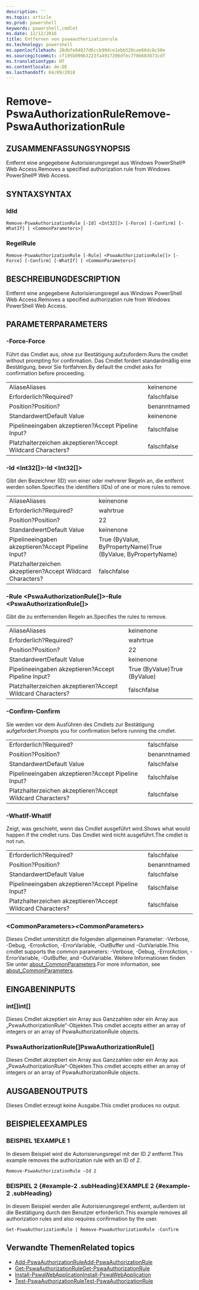 ```yaml
---
description: ''
ms.topic: article
ms.prod: powershell
keywords: powershell,cmdlet
ms.date: 12/12/2016
title: Entfernen von pswaauthorizationrule
ms.technology: powershell
ms.openlocfilehash: 28dbfe84827d6ccb99dce1ebb520cae66dc8c50e
ms.sourcegitcommit: cf195b090b3223fa4917206dfec7f0b603873cdf
ms.translationtype: HT
ms.contentlocale: de-DE
ms.lasthandoff: 04/09/2018
---
```

# <a name="remove-pswaauthorizationrule"></a><span data-ttu-id="36a39-103">Remove-PswaAuthorizationRule</span><span class="sxs-lookup"><span data-stu-id="36a39-103">Remove-PswaAuthorizationRule</span></span>

## <a name="synopsis"></a><span data-ttu-id="36a39-104">ZUSAMMENFASSUNG</span><span class="sxs-lookup"><span data-stu-id="36a39-104">SYNOPSIS</span></span>

<span data-ttu-id="36a39-105">Entfernt eine angegebene Autorisierungsregel aus Windows PowerShell® Web Access.</span><span class="sxs-lookup"><span data-stu-id="36a39-105">Removes a specified authorization rule from Windows PowerShell® Web Access.</span></span>

## <a name="syntax"></a><span data-ttu-id="36a39-106">SYNTAX</span><span class="sxs-lookup"><span data-stu-id="36a39-106">SYNTAX</span></span>

### <a name="id"></a><span data-ttu-id="36a39-107">Id</span><span class="sxs-lookup"><span data-stu-id="36a39-107">Id</span></span>
```
Remove-PswaAuthorizationRule [-Id] <Int32[]> [-Force] [-Confirm] [-WhatIf] [ <CommonParameters>]
```

### <a name="rule"></a><span data-ttu-id="36a39-108">Regel</span><span class="sxs-lookup"><span data-stu-id="36a39-108">Rule</span></span>
```
Remove-PswaAuthorizationRule [-Rule] <PswaAuthorizationRule[]> [-Force] [-Confirm] [-WhatIf] [ <CommonParameters>]
```

## <a name="description"></a><span data-ttu-id="36a39-109">BESCHREIBUNG</span><span class="sxs-lookup"><span data-stu-id="36a39-109">DESCRIPTION</span></span>

<span data-ttu-id="36a39-110">Entfernt eine angegebene Autorisierungsregel aus Windows PowerShell Web Access.</span><span class="sxs-lookup"><span data-stu-id="36a39-110">Removes a specified authorization rule from Windows PowerShell Web Access.</span></span>

## <a name="parameters"></a><span data-ttu-id="36a39-111">PARAMETER</span><span class="sxs-lookup"><span data-stu-id="36a39-111">PARAMETERS</span></span>

### <a name="-force"></a><span data-ttu-id="36a39-112">-Force</span><span class="sxs-lookup"><span data-stu-id="36a39-112">-Force</span></span>

<span data-ttu-id="36a39-113">Führt das Cmdlet aus, ohne zur Bestätigung aufzufordern.</span><span class="sxs-lookup"><span data-stu-id="36a39-113">Runs the cmdlet without prompting for confirmation.</span></span> <span data-ttu-id="36a39-114">Das Cmdlet fordert standardmäßig eine Bestätigung, bevor Sie fortfahren.</span><span class="sxs-lookup"><span data-stu-id="36a39-114">By default the cmdlet asks for confirmation before proceeding.</span></span>

|||
|-|-|
| <span data-ttu-id="36a39-115">Aliase</span><span class="sxs-lookup"><span data-stu-id="36a39-115">Aliases</span></span>                              | <span data-ttu-id="36a39-116">keine</span><span class="sxs-lookup"><span data-stu-id="36a39-116">none</span></span>                                 |
| <span data-ttu-id="36a39-117">Erforderlich?</span><span class="sxs-lookup"><span data-stu-id="36a39-117">Required?</span></span>                            | <span data-ttu-id="36a39-118">falsch</span><span class="sxs-lookup"><span data-stu-id="36a39-118">false</span></span>                                |
| <span data-ttu-id="36a39-119">Position?</span><span class="sxs-lookup"><span data-stu-id="36a39-119">Position?</span></span>                            | <span data-ttu-id="36a39-120">benannt</span><span class="sxs-lookup"><span data-stu-id="36a39-120">named</span></span>                                |
| <span data-ttu-id="36a39-121">Standardwert</span><span class="sxs-lookup"><span data-stu-id="36a39-121">Default Value</span></span>                        | <span data-ttu-id="36a39-122">keine</span><span class="sxs-lookup"><span data-stu-id="36a39-122">none</span></span>                                 |
| <span data-ttu-id="36a39-123">Pipelineeingaben akzeptieren?</span><span class="sxs-lookup"><span data-stu-id="36a39-123">Accept Pipeline Input?</span></span>               | <span data-ttu-id="36a39-124">falsch</span><span class="sxs-lookup"><span data-stu-id="36a39-124">false</span></span>                                |
| <span data-ttu-id="36a39-125">Platzhalterzeichen akzeptieren?</span><span class="sxs-lookup"><span data-stu-id="36a39-125">Accept Wildcard Characters?</span></span>          | <span data-ttu-id="36a39-126">falsch</span><span class="sxs-lookup"><span data-stu-id="36a39-126">false</span></span>                                |

### <a name="-id-ltint32gt"></a><span data-ttu-id="36a39-127">-Id &lt;Int32\[\]&gt;</span><span class="sxs-lookup"><span data-stu-id="36a39-127">-Id &lt;Int32\[\]&gt;</span></span>

<span data-ttu-id="36a39-128">Gibt den Bezeichner (ID) von einer oder mehrerer Regeln an, die entfernt werden sollen.</span><span class="sxs-lookup"><span data-stu-id="36a39-128">Specifies the identifiers (IDs) of one or more rules to remove.</span></span>

|||
|-|-|
| <span data-ttu-id="36a39-129">Aliase</span><span class="sxs-lookup"><span data-stu-id="36a39-129">Aliases</span></span>                              | <span data-ttu-id="36a39-130">keine</span><span class="sxs-lookup"><span data-stu-id="36a39-130">none</span></span>                                 |
| <span data-ttu-id="36a39-131">Erforderlich?</span><span class="sxs-lookup"><span data-stu-id="36a39-131">Required?</span></span>                            | <span data-ttu-id="36a39-132">wahr</span><span class="sxs-lookup"><span data-stu-id="36a39-132">true</span></span>                                 |
| <span data-ttu-id="36a39-133">Position?</span><span class="sxs-lookup"><span data-stu-id="36a39-133">Position?</span></span>                            | <span data-ttu-id="36a39-134">2</span><span class="sxs-lookup"><span data-stu-id="36a39-134">2</span></span>                                    |
| <span data-ttu-id="36a39-135">Standardwert</span><span class="sxs-lookup"><span data-stu-id="36a39-135">Default Value</span></span>                        | <span data-ttu-id="36a39-136">keine</span><span class="sxs-lookup"><span data-stu-id="36a39-136">none</span></span>                                 |
| <span data-ttu-id="36a39-137">Pipelineeingaben akzeptieren?</span><span class="sxs-lookup"><span data-stu-id="36a39-137">Accept Pipeline Input?</span></span>               | <span data-ttu-id="36a39-138">True (ByValue, ByPropertyName)</span><span class="sxs-lookup"><span data-stu-id="36a39-138">True (ByValue, ByPropertyName)</span></span>       |
| <span data-ttu-id="36a39-139">Platzhalterzeichen akzeptieren?</span><span class="sxs-lookup"><span data-stu-id="36a39-139">Accept Wildcard Characters?</span></span>          | <span data-ttu-id="36a39-140">falsch</span><span class="sxs-lookup"><span data-stu-id="36a39-140">false</span></span>                                |

### <a name="-rule-ltpswaauthorizationrulegt"></a><span data-ttu-id="36a39-141">-Rule &lt;PswaAuthorizationRule\[\]&gt;</span><span class="sxs-lookup"><span data-stu-id="36a39-141">-Rule &lt;PswaAuthorizationRule\[\]&gt;</span></span>

<span data-ttu-id="36a39-142">Gibt die zu entfernenden Regeln an.</span><span class="sxs-lookup"><span data-stu-id="36a39-142">Specifies the rules to remove.</span></span>

|||
|-|-|
| <span data-ttu-id="36a39-143">Aliase</span><span class="sxs-lookup"><span data-stu-id="36a39-143">Aliases</span></span>                              | <span data-ttu-id="36a39-144">keine</span><span class="sxs-lookup"><span data-stu-id="36a39-144">none</span></span>                                 |
| <span data-ttu-id="36a39-145">Erforderlich?</span><span class="sxs-lookup"><span data-stu-id="36a39-145">Required?</span></span>                            | <span data-ttu-id="36a39-146">wahr</span><span class="sxs-lookup"><span data-stu-id="36a39-146">true</span></span>                                 |
| <span data-ttu-id="36a39-147">Position?</span><span class="sxs-lookup"><span data-stu-id="36a39-147">Position?</span></span>                            | <span data-ttu-id="36a39-148">2</span><span class="sxs-lookup"><span data-stu-id="36a39-148">2</span></span>                                    |
| <span data-ttu-id="36a39-149">Standardwert</span><span class="sxs-lookup"><span data-stu-id="36a39-149">Default Value</span></span>                        | <span data-ttu-id="36a39-150">keine</span><span class="sxs-lookup"><span data-stu-id="36a39-150">none</span></span>                                 |
| <span data-ttu-id="36a39-151">Pipelineeingaben akzeptieren?</span><span class="sxs-lookup"><span data-stu-id="36a39-151">Accept Pipeline Input?</span></span>               | <span data-ttu-id="36a39-152">True (ByValue)</span><span class="sxs-lookup"><span data-stu-id="36a39-152">True (ByValue)</span></span>                       |
| <span data-ttu-id="36a39-153">Platzhalterzeichen akzeptieren?</span><span class="sxs-lookup"><span data-stu-id="36a39-153">Accept Wildcard Characters?</span></span>          | <span data-ttu-id="36a39-154">falsch</span><span class="sxs-lookup"><span data-stu-id="36a39-154">false</span></span>                                |

### <a name="-confirm"></a><span data-ttu-id="36a39-155">-Confirm</span><span class="sxs-lookup"><span data-stu-id="36a39-155">-Confirm</span></span>

<span data-ttu-id="36a39-156">Sie werden vor dem Ausführen des Cmdlets zur Bestätigung aufgefordert.</span><span class="sxs-lookup"><span data-stu-id="36a39-156">Prompts you for confirmation before running the cmdlet.</span></span>

|||
|-|-|
| <span data-ttu-id="36a39-157">Erforderlich?</span><span class="sxs-lookup"><span data-stu-id="36a39-157">Required?</span></span>                            | <span data-ttu-id="36a39-158">falsch</span><span class="sxs-lookup"><span data-stu-id="36a39-158">false</span></span>                                |
| <span data-ttu-id="36a39-159">Position?</span><span class="sxs-lookup"><span data-stu-id="36a39-159">Position?</span></span>                            | <span data-ttu-id="36a39-160">benannt</span><span class="sxs-lookup"><span data-stu-id="36a39-160">named</span></span>                                |
| <span data-ttu-id="36a39-161">Standardwert</span><span class="sxs-lookup"><span data-stu-id="36a39-161">Default Value</span></span>                        | <span data-ttu-id="36a39-162">falsch</span><span class="sxs-lookup"><span data-stu-id="36a39-162">false</span></span>                                |
| <span data-ttu-id="36a39-163">Pipelineeingaben akzeptieren?</span><span class="sxs-lookup"><span data-stu-id="36a39-163">Accept Pipeline Input?</span></span>               | <span data-ttu-id="36a39-164">falsch</span><span class="sxs-lookup"><span data-stu-id="36a39-164">false</span></span>                                |
| <span data-ttu-id="36a39-165">Platzhalterzeichen akzeptieren?</span><span class="sxs-lookup"><span data-stu-id="36a39-165">Accept Wildcard Characters?</span></span>          | <span data-ttu-id="36a39-166">falsch</span><span class="sxs-lookup"><span data-stu-id="36a39-166">false</span></span>                                |

### <a name="-whatif"></a><span data-ttu-id="36a39-167">-WhatIf</span><span class="sxs-lookup"><span data-stu-id="36a39-167">-WhatIf</span></span>

<span data-ttu-id="36a39-168">Zeigt, was geschieht, wenn das Cmdlet ausgeführt wird.</span><span class="sxs-lookup"><span data-stu-id="36a39-168">Shows what would happen if the cmdlet runs.</span></span> <span data-ttu-id="36a39-169">Das Cmdlet wird nicht ausgeführt.</span><span class="sxs-lookup"><span data-stu-id="36a39-169">The cmdlet is not run.</span></span>

|||
|-|-|
| <span data-ttu-id="36a39-170">Erforderlich?</span><span class="sxs-lookup"><span data-stu-id="36a39-170">Required?</span></span>                            | <span data-ttu-id="36a39-171">falsch</span><span class="sxs-lookup"><span data-stu-id="36a39-171">false</span></span>                                |
| <span data-ttu-id="36a39-172">Position?</span><span class="sxs-lookup"><span data-stu-id="36a39-172">Position?</span></span>                            | <span data-ttu-id="36a39-173">benannt</span><span class="sxs-lookup"><span data-stu-id="36a39-173">named</span></span>                                |
| <span data-ttu-id="36a39-174">Standardwert</span><span class="sxs-lookup"><span data-stu-id="36a39-174">Default Value</span></span>                        | <span data-ttu-id="36a39-175">falsch</span><span class="sxs-lookup"><span data-stu-id="36a39-175">false</span></span>                                |
| <span data-ttu-id="36a39-176">Pipelineeingaben akzeptieren?</span><span class="sxs-lookup"><span data-stu-id="36a39-176">Accept Pipeline Input?</span></span>               | <span data-ttu-id="36a39-177">falsch</span><span class="sxs-lookup"><span data-stu-id="36a39-177">false</span></span>                                |
| <span data-ttu-id="36a39-178">Platzhalterzeichen akzeptieren?</span><span class="sxs-lookup"><span data-stu-id="36a39-178">Accept Wildcard Characters?</span></span>          | <span data-ttu-id="36a39-179">falsch</span><span class="sxs-lookup"><span data-stu-id="36a39-179">false</span></span>                                |

### <a name="ltcommonparametersgt"></a><span data-ttu-id="36a39-180">&lt;CommonParameters&gt;</span><span class="sxs-lookup"><span data-stu-id="36a39-180">&lt;CommonParameters&gt;</span></span>

<span data-ttu-id="36a39-181">Dieses Cmdlet unterstützt die folgenden allgemeinen Parameter: -Verbose, -Debug, -ErrorAction, -ErrorVariable, -OutBuffer und -OutVariable.</span><span class="sxs-lookup"><span data-stu-id="36a39-181">This cmdlet supports the common parameters: -Verbose, -Debug, -ErrorAction, -ErrorVariable, -OutBuffer, and -OutVariable.</span></span>
<span data-ttu-id="36a39-182">Weitere Informationen finden Sie unter [about_CommonParameters](http://go.microsoft.com/fwlink/p/?LinkID=113216).</span><span class="sxs-lookup"><span data-stu-id="36a39-182">For more information, see [about_CommonParameters](http://go.microsoft.com/fwlink/p/?LinkID=113216).</span></span>

## <a name="inputs"></a><span data-ttu-id="36a39-183">EINGABEN</span><span class="sxs-lookup"><span data-stu-id="36a39-183">INPUTS</span></span>

### <a name="int"></a><span data-ttu-id="36a39-184">int\[\]</span><span class="sxs-lookup"><span data-stu-id="36a39-184">int\[\]</span></span>

<span data-ttu-id="36a39-185">Dieses Cmdlet akzeptiert ein Array aus Ganzzahlen oder ein Array aus „PswaAuthorizationRule“-Objekten.</span><span class="sxs-lookup"><span data-stu-id="36a39-185">This cmdlet accepts either an array of integers or an array of PswaAuthorizationRule objects.</span></span>

### <a name="pswaauthorizationrule"></a><span data-ttu-id="36a39-186">PswaAuthorizationRule\[\]</span><span class="sxs-lookup"><span data-stu-id="36a39-186">PswaAuthorizationRule\[\]</span></span>

<span data-ttu-id="36a39-187">Dieses Cmdlet akzeptiert ein Array aus Ganzzahlen oder ein Array aus „PswaAuthorizationRule“-Objekten.</span><span class="sxs-lookup"><span data-stu-id="36a39-187">This cmdlet accepts either an array of integers or an array of PswaAuthorizationRule objects.</span></span>

## <a name="outputs"></a><span data-ttu-id="36a39-188">AUSGABEN</span><span class="sxs-lookup"><span data-stu-id="36a39-188">OUTPUTS</span></span>

<span data-ttu-id="36a39-189">Dieses Cmdlet erzeugt keine Ausgabe.</span><span class="sxs-lookup"><span data-stu-id="36a39-189">This cmdlet produces no output.</span></span>

## <a name="examples"></a><span data-ttu-id="36a39-190">BEISPIELE</span><span class="sxs-lookup"><span data-stu-id="36a39-190">EXAMPLES</span></span>

### <a name="example-1"></a><span data-ttu-id="36a39-191">BEISPIEL 1</span><span class="sxs-lookup"><span data-stu-id="36a39-191">EXAMPLE 1</span></span>

<span data-ttu-id="36a39-192">In diesem Beispiel wird die Autorisierungsregel mit der ID *2* entfernt.</span><span class="sxs-lookup"><span data-stu-id="36a39-192">This example removes the authorization rule with an ID of *2*.</span></span>

```
Remove-PswaAuthorizationRule –Id 2
```

### <a name="example-2-example-2-subheading"></a><span data-ttu-id="36a39-193">BEISPIEL 2 {#example-2 .subHeading}</span><span class="sxs-lookup"><span data-stu-id="36a39-193">EXAMPLE 2 {#example-2 .subHeading}</span></span>

<span data-ttu-id="36a39-194">In diesem Beispiel werden alle Autorisierungsregel entfernt, außerdem ist die Bestätigung durch den Benutzer erforderlich.</span><span class="sxs-lookup"><span data-stu-id="36a39-194">This example removes all authorization rules and also requires confirmation by the user.</span></span>

```
Get-PswaAuthorizationRule | Remove-PswaAuthorizationRule -Confirm
```

## <a name="related-topics"></a><span data-ttu-id="36a39-195">Verwandte Themen</span><span class="sxs-lookup"><span data-stu-id="36a39-195">Related topics</span></span>

- [<span data-ttu-id="36a39-196">Add-PswaAuthorizationRule</span><span class="sxs-lookup"><span data-stu-id="36a39-196">Add-PswaAuthorizationRule</span></span>](add-pswaauthorizationrule.md)
- [<span data-ttu-id="36a39-197">Get-PswaAuthorizationRule</span><span class="sxs-lookup"><span data-stu-id="36a39-197">Get-PswaAuthorizationRule</span></span>](get-pswaauthorizationrule.md)
- [<span data-ttu-id="36a39-198">Install-PswaWebApplication</span><span class="sxs-lookup"><span data-stu-id="36a39-198">Install-PswaWebApplication</span></span>](install-pswawebapplication.md)
- [<span data-ttu-id="36a39-199">Test-PswaAuthorizationRule</span><span class="sxs-lookup"><span data-stu-id="36a39-199">Test-PswaAuthorizationRule</span></span>](test-pswaauthorizationrule.md)